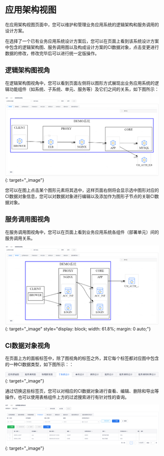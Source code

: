 # 应用架构视图

在应用架构视图页面中，您可以维护和管理业务应用系统的逻辑架构和服务调用的设计方案。

在选择了一个已有业务应用系统设计方案后，您可以在页面上看到该系统设计方案中包含的逻辑架构图、服务调用图以及构成设计方案的CI数据对象，点击变更进行数据的修改，修改完毕后可以进行统一定版操作。

## 逻辑架构图视角

在逻辑架构图视角中，您可以看到页面左侧将以图形方式展现出业务应用系统的逻辑功能组件（如系统、子系统、单元、服务等）及它们之间的关系，如下图所示：

[![逻辑架构图](images/cmdb-view-application-architecture/logical-diagram.png)](images/cmdb-view-application-architecture/logical-diagram.png){: target="\_image"}

您可以在图上点击某个图形元素将其选中，这样页面右侧将会显示选中图形对应的CI数据对象信息，您可以对数据对象进行编辑以及添加作为图形子节点的关联CI数据对象。


## 服务调用图视角

在服务调用图视角中，您可以在页面上看到业务应用系统各组件（部署单元）间的服务调用关系。

[![服务调用图](images/cmdb-view-application-architecture/service-invocation-diagram.png)](images/cmdb-view-application-architecture/service-invocation-diagram.png){: target="\_image" style="display: block; width: 61.8%; margin: 0 auto;"}



## CI数据对象视角

在页面上方的面板标签中，除了图视角的标签之外，其它每个标签都对应图中包含的一种CI数据类型，如下图所示：：

[![CI数据类型标签](images/cmdb-view-application-architecture/pannel-tabs.png)](images/cmdb-view-application-architecture/pannel-tabs.png){: target="\_image"}

通过切换这些标签页，您可以对相应的CI数据对象进行查看、编辑、删除和导出等操作，也可以使用表格组件上方的过滤搜索进行有针对性的查询。

[![CI数据对象表格](images/cmdb-view-application-architecture/data-tables.png)](images/cmdb-view-application-architecture/data-tables.png){: target="\_image"}
